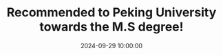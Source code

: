 ---
title: >-
    Recommended to Peking University towards the M.S degree!
date: 2024-09-29 10:00:00
---